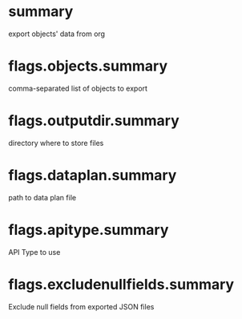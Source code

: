 # summary

export objects' data from org

# flags.objects.summary

comma-separated list of objects to export

# flags.outputdir.summary

directory where to store files

# flags.dataplan.summary

path to data plan file

# flags.apitype.summary

API Type to use

# flags.excludenullfields.summary

Exclude null fields from exported JSON files
